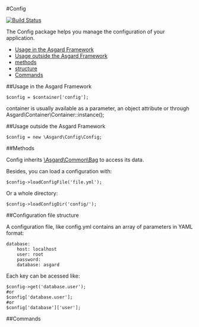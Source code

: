 #Config

[![Build Status](https://travis-ci.org/asgardphp/config.svg?branch=master)](https://travis-ci.org/asgardphp/config)

The Config package helps you manage the configuration of your application.

- [Usage in the Asgard Framework](#usage-asgard)
- [Usage outside the Asgard Framework](#usage-outside)
- [methods](#methods)
- [structure](#structure)
- [Commands](#commands)

<a name="usage-asgard"></a>
##Usage in the Asgard Framework

	$config = $container['config'];

container is usually available as a parameter, an object attribute or through Asgard\Container\Container::instance();

<a name="usage-outside"></a>
##Usage outside the Asgard Framework

	$config = new \Asgard\Config\Config;

<a name="methods"></a>
##Methods

Config inherits [\Asgard\Common\Bag](docs/bag) to access its data.

Besides, you can load a configuration with:

	$config->loadConfigFile('file.yml');

Or a whole directory:

	$config->loadConfigDir('config/');

<a name="structure"></a>
##Configuration file structure

A configuration file, like config.yml contains an array of parameters in YAML format:

	database:
		host: localhost
		user: root
		password:
		database: asgard

Each key can be acessed like:

	$config->get('database.user');
	#or
	$config['database.user'];
	#or
	$config['database']['user'];

<a name="commands"></a>
##Commands
